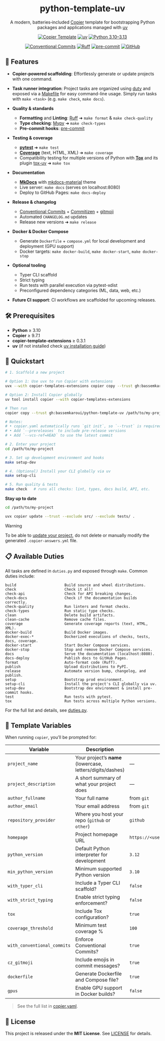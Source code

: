 <div align="center">

# python-template-uv

A modern, batteries‑included [Copier](https://github.com/copier-org/copier) template for bootstrapping Python packages and applications managed with [uv](https://github.com/Astral-Projects/uv)

[![Copier Template](https://img.shields.io/badge/copier-9.6.0-blue.svg)](https://copier.readthedocs.io/)
[![uv](https://img.shields.io/endpoint?url=https://raw.githubusercontent.com/astral-sh/uv/main/assets/badge/v0.json)](https://github.com/astral-sh/uv)
[![Python 3.10–3.13](https://img.shields.io/badge/python-3.10%20|%203.11%20|%203.12%20|%203.13-blue.svg)]()

[![Conventional Commits](https://img.shields.io/badge/Conventional%20Commits-1.0.0-%23FE5196?logo=conventionalcommits&logoColor=white)](https://conventionalcommits.org)
[![Ruff](https://img.shields.io/endpoint?url=https://raw.githubusercontent.com/astral-sh/ruff/main/assets/badge/v2.json)](https://github.com/astral-sh/ruff)
[![pre-commit](https://img.shields.io/badge/pre--commit-enabled-brightgreen?logo=pre-commit)](https://github.com/pre-commit/pre-commit)
[![GitHub](https://img.shields.io/github/license/bassemkaroui/python-template-uv)](https://github.com/bassemkaroui/python-template-uv/blob/main/LICENSE)


</div>

## 🚀 Features

- **Copier-powered scaffolding**:
  Effortlessly generate or update projects with one command.

- **Task runner integration**:
  Project tasks are organized using [duty](https://github.com/pawamoy/duty) and exposed via a [Makefile](https://github.com/bassemkaroui/python-template-uv/blob/main/template/Makefile.jinja) for easy command-line usage.
  Simply run tasks with `make <task>` (e.g. `make check`, `make docs`).

- **Quality & standards**
  - **Formatting** and **Linting**: [Ruff](https://github.com/astral-sh/ruff) ➜ `make format` & `make check-quality`
  - **Type checking**: [Mypy](https://github.com/python/mypy) ➜ `make check-types`
  - **Pre-commit hooks**: [pre-commit](https://pre-commit.com/)

- **Testing & coverage**
  - [**pytest**](https://github.com/pytest-dev/pytest) ➜ `make test`
  - [**Coverage**](https://github.com/nedbat/coveragepy) (text, HTML, XML) ➜ `make coverage`
  - Compatibility testing for multiple versions of Python with [**Tox**](https://github.com/tox-dev/tox) and its plugin [tox-uv](https://github.com/tox-dev/tox-uv) ➜ `make tox`

- **Documentation**
  - [**MkDocs**](https://github.com/mkdocs/mkdocs) with [mkdocs-material](https://github.com/squidfunk/mkdocs-material) theme
  - Live server: `make docs` (serves on localhost:8080)
  - Deploy to GitHub Pages: `make docs-deploy`

- **Release & changelog**
  - [Conventional Commits](https://www.conventionalcommits.org/) + [Commitizen](https://github.com/commitizen-tools/commitizen) + [gitmoji](https://github.com/ljnsn/cz-conventional-gitmoji)
  - Automated `CHANGELOG.md` updates
  - Release new versions ➜ `make release`


- **Docker & Docker Compose**
  - Generate `Dockerfile` + `compose.yml` for local development and deployment (GPU support)
  - Docker targets: `make docker-build`, `make docker-start`, `make docker-stop`

- **Optional tooling**
  - Typer CLI scaffold
  - Strict typing
  - Run tests with parallel execution via pytest-xdist
  - Preconfigured dependency categories (ML, data, web, etc.)

- **Future CI support**:
  CI workflows are scaffolded for upcoming releases.


## 🛠 Prerequisites

- **Python** ≥ 3.10
- **Copier** ≥ 9.7.1
- **copier-template-extensions** ≥ 0.3.1
- **uv** (if not installed check [uv installation guide](https://docs.astral.sh/uv/getting-started/installation/))


## 🎉 Quickstart

```bash
# 1. Scaffold a new project

# Option 1: Use uvx to run Copier with extensions
uvx --with copier-templates-extensions copier copy --trust gh:bassemkaroui/python-template-uv /path/to/my-project

# Option 2: Install Copier globally
uv tool install copier --with copier-templates-extensions

# Then run
copier copy --trust gh:bassemkaroui/python-template-uv /path/to/my-project

# Notes:
# • copier.yaml automatically runs `git init`, so `--trust` is required
# • Add `--prereleases` to include pre-release versions
# • Add `--vcs-ref=HEAD` to use the latest commit

# 2. Enter your project
cd /path/to/my-project

# 3. Set up development environment and hooks
make setup-dev

# 4. (Optional) Install your CLI globally via uv
make setup-cli

# 5. Run quality & tests
make check   # runs all checks: lint, types, docs build, API, etc.
```

**Stay up to date**
```bash
cd /path/to/my-project

uvx copier update --trust --exclude src/ --exclude tests/ .
```

> [!WARNING]
> To be able to [update your project](https://copier.readthedocs.io/en/stable/updating/), do not delete or manually modify the generated `.copier-answers.yml` file.


## 📋 Available Duties

All tasks are defined in `duties.py` and exposed through `make`. Common duties include:

```
build                      Build source and wheel distributions.
check                      Check it all!
check-api                  Check for API breaking changes.
check-docs                 Check if the documentation builds correctly.
check-quality              Run linters and format checks.
check-types                Run static type checks.
clean                      Delete build artifacts.
clean-cache                Remove cache files.
coverage                   Generate coverage reports (text, HTML, XML).
docker-build               Build Docker images.
docker-exec-*              Dockerized executions of checks, tests, docs, coverage.
docker-start               Start Docker Compose services.
docker-stop                Stop and remove Docker Compose services.
docs                       Serve the documentation (localhost:8080).
docs-deploy                Publish docs to GitHub Pages.
format                     Auto-format code (Ruff).
publish                    Upload distributions to PyPI.
release                    Automate version bump, changelog, and publish.
setup                      Bootstrap prod environment.
setup-cli                  Install the project's CLI globally via uv.
setup-dev                  Bootstrap dev environment & install pre-commit hooks.
test                       Run tests with pytest.
tox                        Run tests across multiple Python versions.
```

For the full list and details, see [duties.py](https://github.com/bassemkaroui/python-template-uv/blob/main/template/duties.py.jinja).


## 🔧 Template Variables

When running `copier`, you’ll be prompted for:

| Variable                   | Description                                                      | Default            |
| -------------------------- | ---------------------------------------------------------------- | ------------------ |
| `project_name`             | Your project’s **name** (lowercase, letters/digits/dashes)       | *—*                |
| `project_description`      | A short summary of what your project does                        | *—*                |
| `author_fullname`          | Your full name                                                   | from `git`         |
| `author_email`             | Your email address                                               | from `git`         |
| `repository_provider`      | Where you host your repo (`github` or `other`)                   | `github`           |
| `homepage`                 | Project homepage URL                                             | `https://<user>.github.io/<proj>` |
| `python_version`           | Default Python interpreter for development                       | `3.12`             |
| `min_python_version`       | Minimum supported Python version                                  | `3.10`             |
| `with_typer_cli`           | Include a Typer CLI scaffold?                                     | `false`            |
| `with_strict_typing`       | Enable strict typing enforcement?                                 | `false`            |
| `tox`                      | Include Tox configuration?                                        | `true`             |
| `coverage_threshold`       | Minimum test coverage %                                           | `100`              |
| `with_conventional_commits`| Enforce Conventional Commits?                                     | `true`             |
| `cz_gitmoji`               | Include emojis in commit messages?                               | `true`             |
| `dockerfile`               | Generate Dockerfile and Compose file?                             | `true`             |
| `gpus`                     | Enable GPU support in Docker builds?                              | `false`            |

> See the full list in [copier.yaml](https://github.com/bassemkaroui/python-template-uv/blob/main/copier.yaml).


## 📄 License

This project is released under the **MIT License**. See [LICENSE](https://github.com/bassemkaroui/python-template-uv/blob/main/LICENSE) for details.
